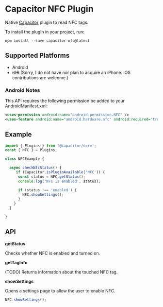 Capacitor NFC Plugin
==========================

Native [Capacitor](https://capacitor.ionicframework.com/) plugin to read NFC tags.

To install the plugin in your project, run:

`npm install --save capacitor-nfc@latest`

## Supported Platforms

* Android
* <del>iOS</del> (Sorry, I do not have nor plan to acquire an iPhone. iOS contributions are welcome.)


### Android Notes

This API requires the following permission be added to your AndroidManifest.xml:

```xml
<uses-permission android:name="android.permission.NFC" />
<uses-feature android:name="android.hardware.nfc" android:required="true" />
```

## Example


```js
import { Plugins } from '@capacitor/core';
const { NFC } = Plugins;

class NFCExample {

  async checkNfcStatus() {
     if (Capacitor.isPluginAvailable('NFC')) {
      const status = NFC.getStatus();
      console.log('NFC is enabled', status);

      if (status !== 'enabled') {
        NFC.showSettings();
      }
    }
  }

}
```

## API

**getStatus**

Checks whether NFC is enabled and turned on.

**getTagInfo**

(TODO) Returns information about the touched NFC tag.

**showSettings**

Opens a settings page to allow the user to enable NFC.

```js
NFC.showSettings();
```
